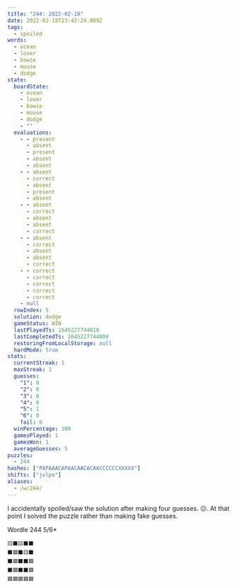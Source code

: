 ```yaml
---
title: "244: 2022-02-18"
date: 2022-02-18T23:42:24.009Z
tags:
  - spoiled
words:
  - ocean
  - lover
  - bowie
  - mouse
  - dodge
state:
  boardState:
    - ocean
    - lover
    - bowie
    - mouse
    - dodge
    - ""
  evaluations:
    - - present
      - absent
      - present
      - absent
      - absent
    - - absent
      - correct
      - absent
      - present
      - absent
    - - absent
      - correct
      - absent
      - absent
      - correct
    - - absent
      - correct
      - absent
      - absent
      - correct
    - - correct
      - correct
      - correct
      - correct
      - correct
    - null
  rowIndex: 5
  solution: dodge
  gameStatus: WIN
  lastPlayedTs: 1645227744010
  lastCompletedTs: 1645227744009
  restoringFromLocalStorage: null
  hardMode: true
stats:
  currentStreak: 1
  maxStreak: 1
  guesses:
    "1": 0
    "2": 0
    "3": 0
    "4": 0
    "5": 1
    "6": 0
    fail: 0
  winPercentage: 100
  gamesPlayed: 1
  gamesWon: 1
  averageGuesses: 5
puzzles:
  - 244
hashes: ["PAPAAACAPAACAACACAACCCCCCXXXXX"]
shifts: ["jvlpo"]
aliases:
  - /w/244/
---
```


<!-- more -->

I accidentally spoiled/saw the solution after making four guesses. 😖. At that point I solved the puzzle rather than making fake guesses.

Wordle 244 5/6*

```
🟨⬛🟨⬛⬛
⬛🟩⬛🟨⬛
⬛🟩⬛⬛🟩
⬛🟩⬛⬛🟩
🟩🟩🟩🟩🟩
```
